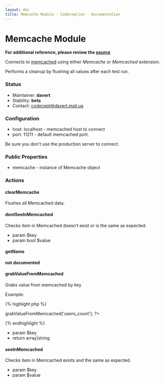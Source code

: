 ```yaml
---
layout: doc
title: Memcache Module - Codeception - Documentation
---
```


# Memcache Module
**For additional reference, please review the [source](https://github.com/Codeception/Codeception/tree/master/src/Codeception/Module/Memcache.php)**


Connects to [memcached](http://www.memcached.org/) using either _Memcache_ or _Memcached_ extension.

Performs a cleanup by flushing all values after each test run.

### Status

* Maintainer: **davert**
* Stability: **beta**
* Contact: codecept@davert.mail.ua

### Configuration

* host: localhost - memcached host to connect
* port: 11211 - default memcached port.

Be sure you don't use the production server to connect.

### Public Properties

* memcache - instance of Memcache object


### Actions


#### clearMemcache


Flushes all Memcached data.


#### dontSeeInMemcached


Checks item in Memcached doesn't exist or is the same as expected.

 * param $key
 * param bool $value


#### getName

__not documented__


#### grabValueFromMemcached


Grabs value from memcached by key

Example:

{% highlight php %}

<?php
$users_count = $I->grabValueFromMemcached('users_count');
?>

{% endhighlight %}

 * param $key
 * return array|string


#### seeInMemcached


Checks item in Memcached exists and the same as expected.

 * param $key
 * param $value

